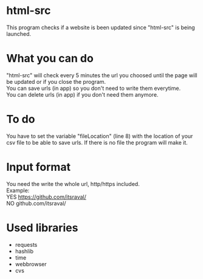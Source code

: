 # html-src
This program checks if a website is been updated since "html-src" is being launched.

# What you can do
"html-src" will check every 5 minutes the url you choosed until the page will be updated or if you close the program.  
You can save urls (in app) so you don't need to write them everytime.  
You can delete urls (in app) if you don't need them anymore.

# To do
You have to set the variable "fileLocation" (line 8) with the location of your csv file to be able to save urls. If there is no file the program will make it.

# Input format
You need the write the whole url, http/https included.  
Example:  
YES https://github.com/itsraval/  
NO  github.com/itsraval/  

# Used libraries
* requests
* hashlib
* time
* webbrowser
* cvs
